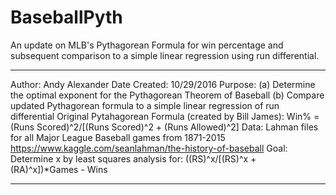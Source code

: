 # BaseballPyth
An update on MLB's Pythagorean Formula for win percentage and subsequent comparison to a simple linear regression using run differential.

*****************************************************************************************
Author: Andy Alexander
Date Created: 10/29/2016
Purpose:   (a) Determine the optimal exponent for the Pythagorean Theorem of Baseball
           (b) Compare updated Pythagorean formula to a simple linear regression of run differential
Original Pytahagorean Formula (created by Bill James): Win% = (Runs Scored)^2/[(Runs Scored)^2 + (Runs Allowed)^2]
Data: Lahman files for all Major League Baseball games from 1871-2015
https://www.kaggle.com/seanlahman/the-history-of-baseball
Goal: Determine x by least squares analysis for: ((RS)^x/[(RS)^x + (RA)^x])*Games - Wins
*****************************************************************************************

